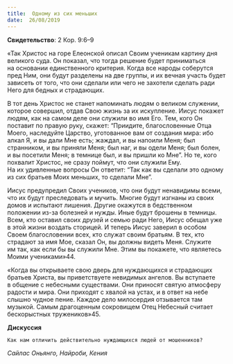 ```yaml
---
title:  Одному из сих меньших
date:  26/08/2019
---
```


**Свидетельство**: 2 Кор. 9:6–9

«Так Христос на горе Елеонской описал Своим ученикам картину дня великого суда. Он показал, что тогда решение будет приниматься на основании единственного критерия. Когда все народы соберутся пред Ним, они будут разделены на две группы, и их вечная участь будет зависеть от того, что они сделали или чего не захотели сделать ради Него для бедных и страдающих.

В тот день Христос не станет напоминать людям о великом служении, которое совершил, отдав Свою жизнь за их искупление. Иисус покажет людям, как на самом деле они служили во имя Его. Тем, кого Он поставит по правую руку, скажет: “Приидите, благословенные Отца Моего, наследуйте Царство, уготованное вам от создания мира: ибо алкал Я, и вы дали Мне есть; жаждал, и вы напоили Меня; был странником, и вы приняли Меня; был наг, и вы одели Меня; был болен, и вы посетили Меня; в темнице был, и вы пришли ко Мне”. Но те, кого похвалит Христос, не сразу поймут, что они служили Ему. На их удивленные вопросы Он ответит: “Так как вы сделали это одному из сих братьев Моих меньших, то сделали Мне”.

Иисус предупредил Своих учеников, что они будут ненавидимы всеми, что их будут преследовать и мучить. Многие будут изгнаны из своих домов и испытают лишения. Другие окажутся в бедственном положении из-за болезней и нужды. Иные будут брошены в темницы. Всем, кто оставил своих друзей и семью ради Него, Иисус обещал уже в этой жизни воздать сторицей. И теперь Иисус заверил в особом Своем благословении всех, кто служат своим братьям. В тех, кто страдают за имя Мое, сказал Он, вы должны видеть Меня. Служите им так, как если бы вы служили Мне. Этим вы покажете, что являетесь Моими учениками»44.

«Когда вы открываете свою дверь для нуждающихся и страдающих братьев Христа, вы приветствуете невидимых ангелов. Вы вступаете в общение с небесными существами. Они приносят святую атмосферу радости и мира. Они приходят с хвалой на устах, и в ответ на небе слышно чудное пение. Каждое дело милосердия отзывается там музыкой. Самым драгоценным сокровищем Отец Небесный считает бескорыстных тружеников»45.

**Дискуссия**

`Как нам отличить действительно нуждающихся людей от мошенников?`

_Сайлас Оньянго, Найроби, Кения_
